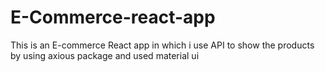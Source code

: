 # E-Commerce-react-app
This is an E-commerce React app in which i use API to show the products by using axious package and used material ui
